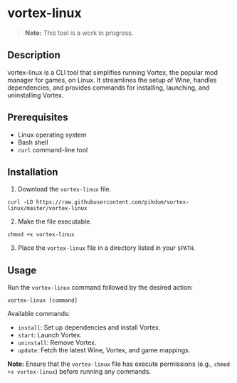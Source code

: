 # vortex-linux

> **Note:** This tool is a work in progress.

## Description

vortex-linux is a CLI tool that simplifies running Vortex, the popular mod manager for games, on Linux. It streamlines the setup of Wine, handles dependencies, and provides commands for installing, launching, and uninstalling Vortex.

## Prerequisites

- Linux operating system
- Bash shell
- `curl` command-line tool

## Installation

1. Download the `vortex-linux` file.

```shell
curl -LO https://raw.githubusercontent.com/pikdum/vortex-linux/master/vortex-linux
```

2. Make the file executable.

```shell
chmod +x vortex-linux
```

3. Place the `vortex-linux` file in a directory listed in your `$PATH`.

## Usage

Run the `vortex-linux` command followed by the desired action:

```shell
vortex-linux [command]
```

Available commands:

- `install`: Set up dependencies and install Vortex.
- `start`: Launch Vortex.
- `uninstall`: Remove Vortex.
- `update`: Fetch the latest Wine, Vortex, and game mappings.

**Note:** Ensure that the `vortex-linux` file has execute permissions (e.g., `chmod +x vortex-linux`) before running any commands.
